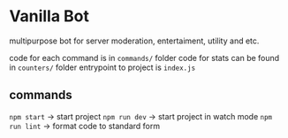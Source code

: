 # Vanilla Bot

multipurpose bot for server moderation, entertaiment, utility and etc.

code for each command is in `commands/` folder
code for stats can be found in `counters/` folder
entrypoint to project is `index.js`

## commands
`npm start` -> start project
`npm run dev` -> start project in watch mode 
`npm run lint` -> format code to standard form